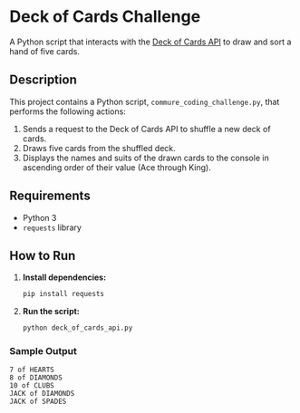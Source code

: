 # Deck of Cards Challenge

A Python script that interacts with the [Deck of Cards API](https://www.deckofcardsapi.com/) to draw and sort a hand of five cards.

## Description

This project contains a Python script, `commure_coding_challenge.py`, that performs the following actions:
1.  Sends a request to the Deck of Cards API to shuffle a new deck of cards.
2.  Draws five cards from the shuffled deck.
3.  Displays the names and suits of the drawn cards to the console in ascending order of their value (Ace through King).

## Requirements

- Python 3
- `requests` library

## How to Run

1.  **Install dependencies:**
    ```bash
    pip install requests
    ```

2.  **Run the script:**
    ```bash
    python deck_of_cards_api.py
    ```

### Sample Output
```
7 of HEARTS
8 of DIAMONDS
10 of CLUBS
JACK of DIAMONDS
JACK of SPADES
```
